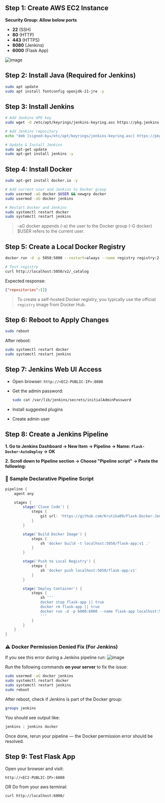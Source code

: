 ##  Step 1: Create AWS EC2 Instance

**Security Group: Allow below ports**

* **22** (SSH)
* **80** (HTTP)
* **443** (HTTPS)
* **8080** (Jenkins)
* **6000** (Flask App)

![image](https://github.com/user-attachments/assets/d9adf207-3535-4708-9469-2d0b8af69d67)

##  Step 2: Install Java (Required for Jenkins)

```bash
sudo apt update
sudo apt install fontconfig openjdk-21-jre -y
```


##  Step 3: Install Jenkins

```bash
# Add Jenkins GPG key
sudo wget -O /etc/apt/keyrings/jenkins-keyring.asc https://pkg.jenkins.io/debian-stable/jenkins.io-2023.key

# Add Jenkins repository
echo "deb [signed-by=/etc/apt/keyrings/jenkins-keyring.asc] https://pkg.jenkins.io/debian-stable binary/" | sudo tee /etc/apt/sources.list.d/jenkins.list > /dev/null

# Update & Install Jenkins
sudo apt-get update
sudo apt-get install jenkins -y
```

##  Step 4: Install Docker

```bash
sudo apt-get install docker.io -y

# Add current user and Jenkins to Docker group
sudo usermod -aG docker $USER && newgrp docker
sudo usermod -aG docker jenkins

# Restart Docker and Jenkins
sudo systemctl restart docker
sudo systemctl restart jenkins
```
> -aG docker appends (-a) the user to the Docker group (-G docker)
> $USER refers to the current user.

## Step 5: Create a Local Docker Registry

```bash
docker run -d -p 5050:5000 --restart=always --name registry registry:2

# Test registry
curl http://localhost:5050/v2/_catalog
```

Expected response:

```json
{"repositories":[]}
```
> To create a self-hosted Docker registry, you typically use the official `registry` image from Docker Hub.

## Step 6: Reboot to Apply Changes

```bash
sudo reboot
```

After reboot:

```bash
sudo systemctl restart docker
sudo systemctl restart jenkins
```


## Step 7: Jenkins Web UI Access

* Open browser: `http://<EC2-PUBLIC-IP>:8080`
* Get the admin password:

  ```bash
  sudo cat /var/lib/jenkins/secrets/initialAdminPassword
  ```
* Install suggested plugins
* Create admin user

## Step 8: Create a Jenkins Pipeline

**1. Go to Jenkins Dashboard → New Item → Pipeline → Name: `Flask-Docker-AutoDeploy` → OK**

**2. Scroll down to Pipeline section → Choose "Pipeline script" → Paste the following:**

### 🧪 Sample Declarative Pipeline Script

```groovy
pipeline {
    agent any

    stages {
        stage('Clone Code') {
            steps {
                git url: 'https://github.com/Krutika09/Flask-Docker-Jenkins-Deploy.git' , branch: 'main'
            }
        }

        stage('Build Docker Image') {
            steps {
                sh 'docker build -t localhost:5050/flask-app:v1 .'
            }
        }

        stage('Push to Local Registry') {
            steps {
                sh 'docker push localhost:5050/flask-app:v1'
            }
        }

        stage('Deploy Container') {
            steps {
                sh '''
                docker stop flask-app || true
                docker rm flask-app || true
                docker run -d -p 6000:6000 --name flask-app localhost:5050/flask-app:v1
                '''
            }
        }
    }
}


```

### ⚠️ Docker Permission Denied Fix (For Jenkins)

If you see this error during a Jenkins pipeline run:
![image](https://github.com/user-attachments/assets/7d0b1697-c513-4927-a814-fa2a2a8b63c0)

Run the following commands **on your server** to fix the issue:

```bash
sudo usermod -aG docker jenkins
sudo systemctl restart docker
sudo systemctl restart jenkins
sudo reboot
```

After reboot, check if Jenkins is part of the Docker group:

```bash
groups jenkins
```

You should see output like:

```bash
jenkins : jenkins docker
```

Once done, rerun your pipeline — the Docker permission error should be resolved.


## Step 9: Test Flask App

Open your browser and visit:

```
http://<EC2-PUBLIC-IP>:6000
```
OR Do from your aws terminal:  
```
curl http://localhost:6000/
```

